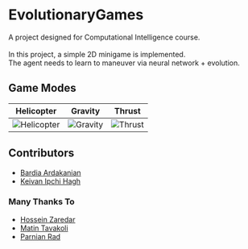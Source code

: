 # EvolutionaryGames

A project designed for Computational Intelligence course. <br> <br>
In this project, a simple 2D minigame is implemented. <br>
The agent needs to learn to maneuver via neural network + evolution.


## Game Modes
Helicopter             |  Gravity          |  Thrust
:-------------------------:|:-------------------------:|:-------------------------:
![Helicopter](https://github.com/HosseinZaredar/EvolutionaryGames/blob/main/screenshots/helicopter.png?raw=true)  |  ![Gravity](https://github.com/HosseinZaredar/EvolutionaryGames/blob/main/screenshots/gravity.png?raw=true) | ![Thrust](https://github.com/HosseinZaredar/EvolutionaryGames/blob/main/screenshots/thrust.png?raw=true)

## Contributors
- [Bardia Ardakanian](https://github.com/bardia-ardakanian)
- [Keivan Ipchi Hagh](https://github.com/keivanipchihagh)

### Many Thanks To
- [Hossein Zaredar](https://github.com/HosseinZaredar)
- [Matin Tavakoli](https://github.com/MatinTavakoli/) <br>
- [Parnian Rad](https://github.com/Parnian-Rad)

